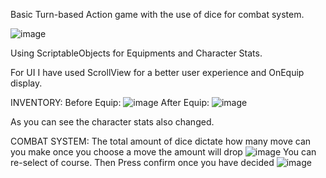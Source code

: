 Basic Turn-based Action game with the use of dice for combat system.

![image](https://github.com/Krachet/DiceRoullette/assets/130090198/16627016-7f7e-4b37-a91d-25954c667c17)

Using ScriptableObjects for Equipments and Character Stats. 

For UI I have used ScrollView for a better user experience and OnEquip display.

INVENTORY:
Before Equip:
![image](https://github.com/Krachet/DiceRoullette/assets/130090198/698f192e-2290-40cf-90da-908f50467a54)
After Equip:
![image](https://github.com/Krachet/DiceRoullette/assets/130090198/9515f90a-03b9-4f9f-b64a-22ff57e67b08)

As you can see the character stats also changed.

COMBAT SYSTEM:
The total amount of dice dictate how many move can you make once you choose a move the amount will drop 
![image](https://github.com/Krachet/DiceRoullette/assets/130090198/fda03b04-536d-4d4f-9872-dc4bf334073f)
You can re-select of course.
Then Press confirm once you have decided
![image](https://github.com/Krachet/DiceRoullette/assets/130090198/669c251f-e43c-44bd-9962-e9f2669e3dbd)




